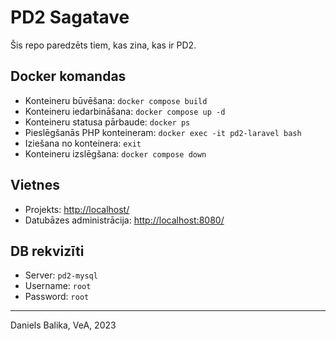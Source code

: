 
# PD2 Sagatave

Šis repo paredzēts tiem, kas zina, kas ir PD2.


## Docker komandas
- Konteineru būvēšana: `docker compose build`
- Konteineru iedarbināšana: `docker compose up -d`
- Konteineru statusa pārbaude: `docker ps`
- Pieslēgšanās PHP konteineram: `docker exec -it pd2-laravel bash`
- Iziešana no konteinera: `exit`
- Konteineru izslēgšana: `docker compose down`


## Vietnes
- Projekts: [http://localhost/](http://localhost/)
- Datubāzes administrācija: [http://localhost:8080/](http://localhost:8080/?server=pd2-mysql&username=pd2admin&db=pd2)


## DB rekvizīti
- Server: `pd2-mysql`
- Username: `root`
- Password: `root`

---

Daniels Balika, VeA, 2023
